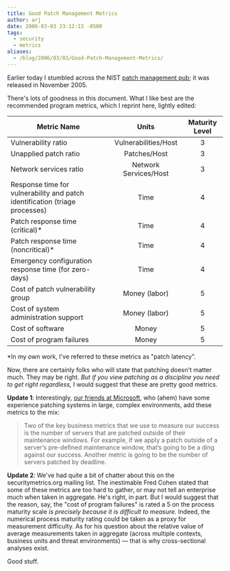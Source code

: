 ```yaml
---
title: Good Patch Management Metrics
author: arj
date: 2006-03-03 23:12:13 -0500
tags: 
  - security
  - metrics
aliases:
  - /blog/2006/03/03/Good-Patch-Management-Metrics/
---
```

Earlier today I stumbled across the NIST [patch management pub](http://csrc.nist.gov/publications/nistpubs/800-40-Ver2/SP800-40v2.pdf); it was released in November 2005.

There's lots of goodness in this document. What I like best are the recommended program metrics, which I reprint here, lightly edited:

<!--more-->

| Metric Name | Units | Maturity Level |
|---|:-:|:-:|
| Vulnerability ratio |  Vulnerabilities/Host |  3 | 
| Unapplied patch ratio |  Patches/Host |  3 | 
| Network services ratio |  Network Services/Host |  3 | 
| Response time for vulnerability and patch identification (triage processes) |  Time |  4 | 
| Patch response time (critical)* |  Time |  4 | 
| Patch response time (noncritical)* |  Time |  4 | 
| Emergency configuration response time (for zero-days) |  Time |  4 | 
| Cost of patch vulnerability group |  Money (labor) |  5 | 
| Cost of system administration support |  Money (labor) |  5 | 
| Cost of software |  Money |  5 | 
| Cost of program failures |  Money |  5 | 

*In my own work, I've referred to these metrics as "patch latency".

Now, there are certainly folks who will state that patching doesn't matter much. They may be right. _But if you view patching as a discipline you need to get right regardless,_ I would suggest that these are pretty good metrics.

__Update 1__: Interestingly, [our friends at Microsoft](http://www.microsoft.com/technet/community/tnradio/rdotrns01.mspx), who (ahem) have some experience patching systems in large, complex environments, add these metrics to the mix:

> Two of the key business metrics that we use to measure our success is the number of servers that are patched outside of their maintenance windows. For example, if we apply a patch outside of a server&rsquo;s pre-defined maintenance window, that&rsquo;s going to be a ding against our success. Another metric is going to be the number of servers patched by deadline.

__Update 2__: We've had quite a bit of chatter about this on the securitymetrics.org mailing list. The inestimable Fred Cohen stated that some of these metrics are too hard to gather, or may not tell an enterprise much when taken in aggregate. He's right, in part. But I would suggest that the reason, say, the "cost of program failures" is rated a 5 on the process maturity scale _is precisely because it is difficult to measure._ Indeed, the numerical process maturity rating could be taken as a proxy for measurement difficulty. As for his question about the relative value of average measurements taken in aggregate (across multiple contexts, business units and threat environments) &#x2014; that is why cross-sectional analyses exist.

Good stuff.
